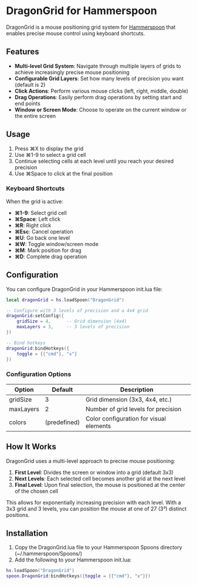 # DragonGrid for Hammerspoon

DragonGrid is a mouse positioning grid system for [Hammerspoon](https://www.hammerspoon.org/) that enables precise mouse control using keyboard shortcuts.

## Features

- **Multi-level Grid System**: Navigate through multiple layers of grids to achieve increasingly precise mouse positioning
- **Configurable Grid Layers**: Set how many levels of precision you want (default is 2)
- **Click Actions**: Perform various mouse clicks (left, right, middle, double)
- **Drag Operations**: Easily perform drag operations by setting start and end points
- **Window or Screen Mode**: Choose to operate on the current window or the entire screen

## Usage

1. Press ⌘X to display the grid
2. Use ⌘1-9 to select a grid cell
3. Continue selecting cells at each level until you reach your desired precision
4. Use ⌘Space to click at the final position

### Keyboard Shortcuts

When the grid is active:
- **⌘1-9**: Select grid cell
- **⌘Space**: Left click
- **⌘R**: Right click
- **⌘Esc**: Cancel operation
- **⌘U**: Go back one level
- **⌘W**: Toggle window/screen mode
- **⌘M**: Mark position for drag
- **⌘D**: Complete drag operation

## Configuration

You can configure DragonGrid in your Hammerspoon init.lua file:

```lua
local dragonGrid = hs.loadSpoon("DragonGrid")

-- Configure with 3 levels of precision and a 4x4 grid
dragonGrid:setConfig({
    gridSize = 4,      -- Grid dimension (4x4)
    maxLayers = 3,     -- 3 levels of precision
})

-- Bind hotkeys
dragonGrid:bindHotkeys({
    toggle = {{"cmd"}, "x"}
})
```

### Configuration Options

| Option | Default | Description |
|--------|---------|-------------|
| gridSize | 3 | Grid dimension (3x3, 4x4, etc.) |
| maxLayers | 2 | Number of grid levels for precision |
| colors | (predefined) | Color configuration for visual elements |

## How It Works

DragonGrid uses a multi-level approach to precise mouse positioning:

1. **First Level**: Divides the screen or window into a grid (default 3x3)
2. **Next Levels**: Each selected cell becomes another grid at the next level
3. **Final Level**: Upon final selection, the mouse is positioned at the center of the chosen cell

This allows for exponentially increasing precision with each level. With a 3x3 grid and 3 levels, you can position the mouse at one of 27 (3³) distinct positions.

## Installation

1. Copy the DragonGrid.lua file to your Hammerspoon Spoons directory (~/.hammerspoon/Spoons/)
2. Add the following to your Hammerspoon init.lua:

```lua
hs.loadSpoon("DragonGrid")
spoon.DragonGrid:bindHotkeys({toggle = {{"cmd"}, "x"}})
``` 
